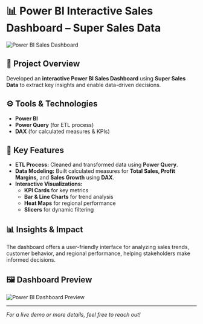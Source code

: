 # 📊 Power BI Interactive Sales Dashboard – Super Sales Data

![Power BI Sales Dashboard](https://via.placeholder.com/800x400.png?text=Power+BI+Sales+Dashboard)

## 📁 Project Overview
Developed an **interactive Power BI Sales Dashboard** using **Super Sales Data** to extract key insights and enable data-driven decisions.

## ⚙️ Tools & Technologies
- **Power BI**
- **Power Query** (for ETL process)
- **DAX** (for calculated measures & KPIs)

## 🔑 Key Features
- **ETL Process:** Cleaned and transformed data using **Power Query**.
- **Data Modeling:** Built calculated measures for **Total Sales, Profit Margins,** and **Sales Growth** using **DAX**.
- **Interactive Visualizations:**
  - **KPI Cards** for key metrics
  - **Bar & Line Charts** for trend analysis
  - **Heat Maps** for regional performance
  - **Slicers** for dynamic filtering

## 📊 Insights & Impact
The dashboard offers a user-friendly interface for analyzing sales trends, customer behavior, and regional performance, helping stakeholders make informed decisions.

## 🖼️ Dashboard Preview
![Power BI Dashboard Preview](https://via.placeholder.com/800x400.png?text=Dashboard+Preview)

---

*For a live demo or more details, feel free to reach out!*

